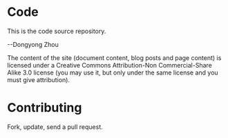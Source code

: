 Code
==================

This is the code source repository.

--Dongyong Zhou

The content of the site (document content, blog posts and page content) is licensed under a Creative Commons Attribution-Non Commercial-Share Alike 3.0 license (you may use it, but only under the same license and you must give attribution).

Contributing
============

Fork, update, send a pull request.
